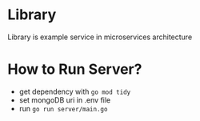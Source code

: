 # Library
Library is example service in microservices architecture

# How to Run Server?
- get dependency with `go mod tidy`
- set mongoDB uri in .env file
- run `go run server/main.go`

